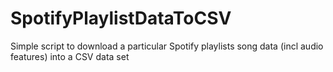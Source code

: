# SpotifyPlaylistDataToCSV
Simple script to download a particular Spotify playlists song data (incl audio features) into a CSV data set
